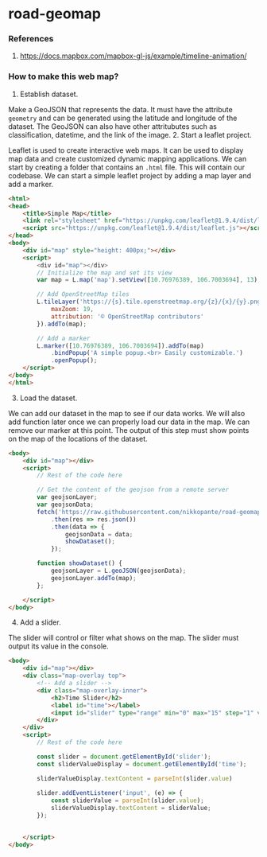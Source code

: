 # road-geomap

### References
1. https://docs.mapbox.com/mapbox-gl-js/example/timeline-animation/


### How to make this web map?
1. Establish dataset.

Make a GeoJSON that represents the data. It must have the attribute `geometry` and can be generated using the latitude and longitude of the dataset. The GeoJSON can also have other attritubutes such as classification, datetime, and the link of the image.
2. Start a leaflet project.

Leaflet is used to create interactive web maps. It can be used to display map data and create customized dynamic mapping applications. We can start by creating a folder that contains an `.html` file. This will contain our codebase. We can start a simple leaflet project by adding a map layer and add a marker.

```html
<html>
<head>
    <title>Simple Map</title>
    <link rel="stylesheet" href="https://unpkg.com/leaflet@1.9.4/dist/leaflet.css" />
    <script src="https://unpkg.com/leaflet@1.9.4/dist/leaflet.js"></script>
</head>
<body>
    <div id="map" style="height: 400px;"></div>
    <script>
        <div id="map"></div>
        // Initialize the map and set its view
        var map = L.map('map').setView([10.76976389, 106.7003694], 13);

        // Add OpenStreetMap tiles
        L.tileLayer('https://{s}.tile.openstreetmap.org/{z}/{x}/{y}.png', {
            maxZoom: 19,
            attribution: '© OpenStreetMap contributors'
        }).addTo(map);

        // Add a marker
        L.marker([10.76976389, 106.7003694]).addTo(map)
            .bindPopup('A simple popup.<br> Easily customizable.')
            .openPopup();
    </script>
</body>
</html>
```
3. Load the dataset.

We can add our dataset in the map to see if our data works. We will also add function later once we can properly load our data in the map. We can remove our marker at this point. The output of this step must show points on the map of the locations of the dataset.

```html
<body>
    <div id="map"></div>
    <script>
        // Rest of the code here

        // Get the content of the geojson from a remote server
        var geojsonLayer;
        var geojsonData;
        fetch('https://raw.githubusercontent.com/nikkopante/road-geomap/refs/heads/main/road_use_classification.geojson')
            .then(res => res.json())
            .then(data => {
                geojsonData = data;
                showDataset();
            });

        function showDataset() {
            geojsonLayer = L.geoJSON(geojsonData);
            geojsonLayer.addTo(map);
        };

    </script>
</body>
```
4. Add a slider.

The slider will control or filter what shows on the map. The slider must output its value in the console.

```html
<body>
    <div id="map"></div>
    <div class="map-overlay top">
        <!-- Add a slider -->
        <div class="map-overlay-inner">
            <h2>Time Slider</h2>
            <label id="time"></label>
            <input id="slider" type="range" min="0" max="15" step="1" value="0">
        </div>
    </div>
    <script>
        // Rest of the code here

        const slider = document.getElementById('slider');
        const sliderValueDisplay = document.getElementById('time');

        sliderValueDisplay.textContent = parseInt(slider.value)
        
        slider.addEventListener('input', (e) => {
            const sliderValue = parseInt(slider.value);
            sliderValueDisplay.textContent = sliderValue;
        });
        

    </script>
</body>
```